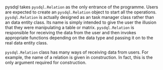 pysdql takes `pysdql.Relation` as the only entrance of the programme. Users are expected to create an `pysdql.Relation` object to start all the operations. `pysdql.Relation` is actually designed as an task manager class rather than an data entity class. Its name is simply intended to give the user the illusion that they were manipulating a table or matrix. `pysdql.Relation` is responsible for receiving the data from the user and then invokes appropriate functions depending on the data type and passing it on to the real data entity class. 

`pysdql.Relation` class has many ways of receiving data from users. For example, the name of a relation is given in construction. In fact, this is the only argument required for construction.


